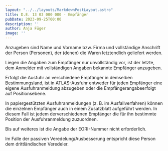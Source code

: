 ```yaml
---
layout: "../../layouts/MarkdownPostLayout.astro"
title: D.E. 13 03 000 000 - Empfänger
pubDate: 2023-09-25T00:00
description: ''
author: Anja Füger
image: ''
---
```


Anzugeben sind Name und Vorname bzw. Firma und vollständige Anschrift der Person (Personen), der (denen) die Waren letztendlich geliefert werden.

Liegen die Angaben zum Empfänger nur unvollständig vor, ist der letzte, dem Anmelder mit vollständigen Angaben bekannte Empfänger anzugeben.

Erfolgt die Ausfuhr an verschiedene Empfänger in demselben Bestimmungsland, ist in ATLAS-Ausfuhr entweder für jeden Empfänger eine eigene Ausfuhranmeldung abzugeben oder die Empfängerangabeerfolgt auf Positionsebene.

In papiergestützten Ausfuhranmeldungen (z. B. im Ausfallverfahren) können die einzelnen Empfänger auch in einem Zusatzblatt aufgeführt werden. In diesem Fall ist jedem derverschiedenen Empfänger die für ihn bestimmte Position der Ausfuhranmeldung zuzuordnen.

Bis auf weiteres ist die Angabe der EORI-Nummer nicht erforderlich.

Im Falle der passiven Veredelung/Ausbesserung entspricht diese Person dem drittländischen Veredeler.